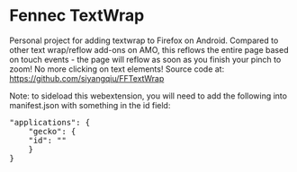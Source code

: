# Fennec TextWrap
Personal project for adding textwrap to Firefox on Android. Compared to other text wrap/reflow add-ons on AMO, this reflows the entire page based on touch events - the page will reflow as soon as you finish your pinch to zoom! No more clicking on text elements! Source code at: https://github.com/siyangqiu/FFTextWrap

Note: to sideload this webextension, you will need to add the following into manifest.json with something in the id field:

<pre>"applications": {
    "gecko": {
    "id": "<some sort of id>"
    }
}</pre>
